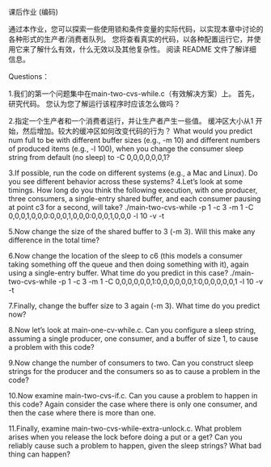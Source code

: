 课后作业 (编码)

通过本作业，您可以探索一些使用锁和条件变量的实际代码，以实现本章中讨论的各种形式的生产者/消费者队列。 
您将查看真实的代码，以各种配置运行它，并使用它来了解什么有效，什么无效以及其他复杂性。 阅读 README 文件了解详细信息。

Questions：

1.我们的第一个问题集中在main-two-cvs-while.c（有效解决方案）上。 首先，研究代码。 您认为您了解运行该程序时应该怎么做吗？

2.指定一个生产者和一个消费者运行，并让生产者产生一些值。 
缓冲区大小从1 开始，然后增加。较大的缓冲区如何改变代码的行为？
What would you predict num full to be with different buffer sizes (e.g., -m 10) and different numbers of produced items
(e.g., -l 100), when you change the consumer sleep string from
default (no sleep) to -C 0,0,0,0,0,0,1?

3.If possible, run the code on different systems (e.g., a Mac and Linux).
Do you see different behavior across these systems?
4.Let’s look at some timings. How long do you think the following execution, with one producer, three consumers, a single-entry
shared buffer, and each consumer pausing at point c3 for a second, will take? ./main-two-cvs-while -p 1 -c 3 -m 1 -C
0,0,0,1,0,0,0:0,0,0,1,0,0,0:0,0,0,1,0,0,0 -l 10 -v -t

5.Now change the size of the shared buffer to 3 (-m 3). Will this make
any difference in the total time?

6.Now change the location of the sleep to c6 (this models a consumer taking something off the queue and then doing something
with it), again using a single-entry buffer. What time do you predict in this case? ./main-two-cvs-while -p 1 -c 3 -m 1
-C 0,0,0,0,0,0,1:0,0,0,0,0,0,1:0,0,0,0,0,0,1 -l 10
-v -t

7.Finally, change the buffer size to 3 again (-m 3). What time do you
predict now?

8.Now let’s look at main-one-cv-while.c. Can you configure
a sleep string, assuming a single producer, one consumer, and a
buffer of size 1, to cause a problem with this code?

9.Now change the number of consumers to two. Can you construct
sleep strings for the producer and the consumers so as to cause a
problem in the code?

10.Now examine main-two-cvs-if.c. Can you cause a problem to
happen in this code? Again consider the case where there is only
one consumer, and then the case where there is more than one.

11.Finally, examine main-two-cvs-while-extra-unlock.c. What
problem arises when you release the lock before doing a put or a
get? Can you reliably cause such a problem to happen, given the
sleep strings? What bad thing can happen?

